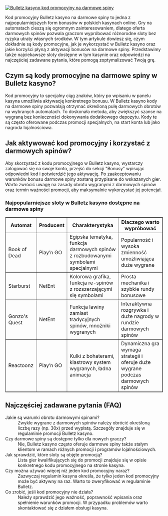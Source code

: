 [![Bulletz kasyno kod promocyjny na darmowe spiny](https://123-caf.pages.dev/gitsignup.png)](https://vrmoo.ru/Bt82HjjY)

<div>   <p>Kod promocyjny Bulletz kasyno na darmowe spiny to jedna z najpopularniejszych form bonusów w polskich kasynach online. Gry na automatach cieszą się ogromnym zainteresowaniem, dlatego oferta darmowych spinów pozwala graczom wypróbować różnorodne sloty bez ryzyka utraty własnych środków. W tym artykule dowiesz się, czym dokładnie są kody promocyjne, jak je wykorzystać w Bulletz kasyno oraz jakie korzyści płyną z aktywacji bonusów na darmowe spiny. Przedstawimy także najciekawsze sloty dostępne w tym kasynie oraz odpowiedzi na najczęściej zadawane pytania, które pomogą zoptymalizować Twoją grę.</p>  <h2>Czym są kody promocyjne na darmowe spiny w Bulletz kasyno?</h2> <p>Kod promocyjny to specjalny ciąg znaków, który po wpisaniu w panelu kasyna umożliwia aktywację konkretnego bonusu. W Bulletz kasyno kody na darmowe spiny pozwalają otrzymać określoną pulę darmowych obrotów na wybranych automatach. To doskonała metoda, aby zwiększyć szanse na wygraną bez konieczności dokonywania dodatkowego depozytu. Kody te są często oferowane podczas promocji specjalnych, na start konta lub jako nagroda lojalnościowa.</p>  <h2>Jak aktywować kod promocyjny i korzystać z darmowych spinów?</h2> <p>Aby skorzystać z kodu promocyjnego w Bulletz kasyno, wystarczy zalogować się na swoje konto, przejść do sekcji "Bonusy" wpisując odpowiedni kod i potwierdzić jego aktywację. Po zaakceptowaniu warunków bonusu darmowe spiny zostaną przypisane do wskazanych gier. Warto zwrócić uwagę na zasady obrotu wygranymi z darmowych spinów oraz termin ważności promocji, aby maksymalnie wykorzystać jej potencjał.</p>  <h3>Najpopularniejsze sloty w Bulletz kasyno dostępne na darmowe spiny</h3> <table border="1" cellspacing="0" cellpadding="5">   <thead>     <tr>       <th>Automat</th>       <th>Producent</th>       <th>Charakterystyka</th>       <th>Dlaczego warto wypróbować</th>     </tr>   </thead>   <tbody>     <tr>       <td>Book of Dead</td>       <td>Play’n GO</td>       <td>Egipska tematyka, funkcja darmowych spinów z rozbudowanymi symbolami specjalnymi</td>       <td>Popularność i wysoka zmienność umożliwiająca duże wygrane</td>     </tr>     <tr>       <td>Starburst</td>       <td>NetEnt</td>       <td>Kolorowa grafika, funkcja re-spinów z rozszerzającymi się symbolami</td>       <td>Prosta mechanika i szybkie rundy bonusowe</td>     </tr>     <tr>       <td>Gonzo's Quest</td>       <td>NetEnt</td>       <td>Funkcja lawiny zamiast tradycyjnych spinów, mnożniki wygranych</td>       <td>Interaktywna rozgrywka i duże nagrody w rundzie darmowych spinów</td>     </tr>     <tr>       <td>Reactoonz</td>       <td>Play’n GO</td>       <td>Kulki z bohaterami, klastrowy system wygranych, ładna animacja</td>       <td>Dynamiczna gra wymaga strategii i oferuje duże wygrane podczas darmowych spinów</td>     </tr>   </tbody> </table>  <h2>Najczęściej zadawane pytania (FAQ)</h2> <dl>   <dt>Jakie są warunki obrotu darmowymi spinami?</dt>   <dd>Zwykle wygrane z darmowych spinów należy obrócić określoną liczbę razy (np. 30x) przed wypłatą. Szczegóły znajduje się w regulaminie promocji Bulletz kasyno.</dd>    <dt>Czy darmowe spiny są dostępne tylko dla nowych graczy?</dt>   <dd>Nie, Bulletz kasyno często oferuje darmowe spiny także stałym klientom w ramach różnych promocji i programów lojalnościowych.</dd>    <dt>Jak sprawdzić, które sloty są objęte promocją?</dt>   <dd>Lista gier kwalifikujących się do promocji znajduje się w opisie konkretnego kodu promocyjnego na stronie kasyna.</dd>    <dt>Czy można używać więcej niż jeden kod promocyjny naraz?</dt>   <dd>Zazwyczaj regulamin kasyna określa, że tylko jeden kod promocyjny może być aktywny na raz. Warto to zweryfikować w regulaminie Bulletz.</dd>    <dt>Co zrobić, jeśli kod promocyjny nie działa?</dt>   <dd>Należy sprawdzić jego ważność, poprawność wpisania oraz spełnienie warunków promocji. W przypadku problemów warto skontaktować się z działem obsługi kasyna.</dd> </dl>  </div>